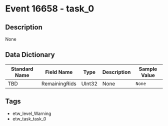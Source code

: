 # Event 16658 - task_0

## Description
None

## Data Dictionary
|Standard Name|Field Name|Type|Description|Sample Value|
|---|---|---|---|---|
|TBD|RemainingRids|UInt32|None|`None`|

## Tags
* etw_level_Warning
* etw_task_task_0